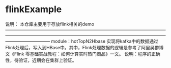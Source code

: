 # flinkExample

说明：
	本仓库主要用于存放flink相关的demo
——————————————————————————————————————————————————————————————————————————————————
module：hotTopN2Hbase
	实现将kafka中的数据通过Flink处理后，写入到HBase中。其中，Flink处理数据的逻辑是参考了阿里吴翀博文《Flink 零基础实战教程：如何计算实时热门商品》一文。
说明：程序的正确性，待验证，近期会在集群上验证。
